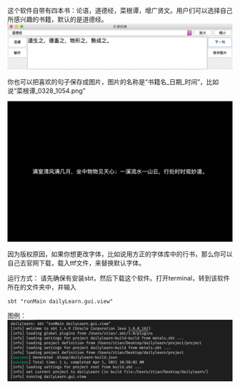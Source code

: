 这个软件自带有四本书：论语，道德经，菜根谭，增广贤文。用户们可以选择自己所感兴趣的书籍，默认的是道德经。
![用户界面](img/外观.png "用户界面")

你也可以把喜欢的句子保存成图片，图片的名称是“书籍名_日期_时间”，比如说“菜根谭_0328_1054.png”

![菜根谭句例](img/菜根谭.png "菜根谭句例")

因为版权原因，如果你想更改字体，比如说用方正的字体库中的行书，那么你可以自己去官网下载，载入ttf文件，来替换默认字体。

运行方式：
请先确保有安装sbt，然后下载这个软件。打开terminal，转到该软件所在的文件夹中，并输入
```
sbt "runMain dailyLearn.gui.view"
```
图例：
![运行图例](img/运行.png "运行图例")